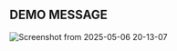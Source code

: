 ## DEMO MESSAGE
![Screenshot from 2025-05-06 20-13-07](https://github.com/user-attachments/assets/080b2821-2093-4066-a464-3259c81ae4d3)
